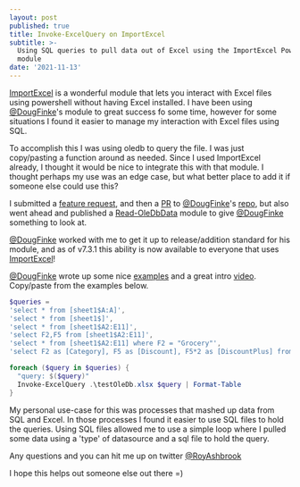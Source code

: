 ```yaml
---
layout: post
published: true
title: Invoke-ExcelQuery on ImportExcel
subtitle: >-
  Using SQL queries to pull data out of Excel using the ImportExcel PowerShell
  module
date: '2021-11-13'
---
```

[ImportExcel](https://github.com/dfinke/ImportExcel) is a wonderful module that lets you interact with Excel files using powershell without having Excel installed. I have been using [@DougFinke](https://twitter.com/dfinke)'s module to great success fo some time, however for some situations I found it easier to manage my interaction with Excel files using SQL.

To accomplish this I was using oledb to query the file. I was just copy/pasting a function around as needed. Since I used ImportExcel already, I thought it would be nice to integrate this with that module. I thought perhaps my use was an edge case, but what better place to add it if someone else could use this?

I submitted a [feature request](https://github.com/dfinke/ImportExcel/issues/1099), and then a [PR](https://github.com/dfinke/ImportExcel/pull/1101) to [@DougFinke](https://twitter.com/dfinke)'s [repo](https://github.com/dfinke/ImportExcel), but also went ahead and published a [Read-OleDbData](https://github.com/royashbrook/Read-OleDbData) module to give [@DougFinke](https://twitter.com/dfinke) something to look at.

[@DougFinke](https://twitter.com/dfinke) worked with me to get it up to release/addition standard for his module, and as of v7.3.1 this ability is now available to everyone that uses [ImportExcel](https://github.com/dfinke/ImportExcel)!

[@DougFinke](https://twitter.com/dfinke) wrote up some nice [examples](https://github.com/dfinke/ImportExcel/tree/master/Examples/InvokeExcelQuery)
 and a great intro [video](https://www.youtube.com/watch?v=_7xuhsZm0Ao). Copy/paste from the examples below.
 
```ps1
$queries = 
'select * from [sheet1$A:A]',
'select * from [sheet1$]',
'select * from [sheet1$A2:E11]',
'select F2,F5 from [sheet1$A2:E11]',
'select * from [sheet1$A2:E11] where F2 = "Grocery"',
'select F2 as [Category], F5 as [Discount], F5*2 as [DiscountPlus] from [sheet1$A2:E11]'

foreach ($query in $queries) {
  "query: $($query)"
  Invoke-ExcelQuery .\testOleDb.xlsx $query | Format-Table  
}
```

My personal use-case for this was processes that mashed up data from SQL and Excel. In those processes I found it easier to use SQL files to hold the queries. Using SQL files allowed me to use a simple loop where I pulled some data using a 'type' of datasource and a sql file to hold the query.

Any questions and you can hit me up on twitter [@RoyAshbrook](https://twitter.com/RoyAshbrook)

I hope this helps out someone else out there =)